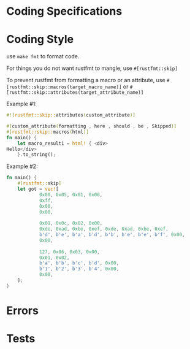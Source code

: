 # Coding Specifications

# Coding Style

use `make fmt` to format code.

For things you do not want rustfmt to mangle, use `#[rustfmt::skip]`

To prevent rustfmt from formatting a macro or an attribute, use `#[rustfmt::skip::macros(target_macro_name)]` or `#[rustfmt::skip::attributes(target_attribute_name)]`

Example #1:

```rust
#![rustfmt::skip::attributes(custom_attribute)]

#[custom_attribute(formatting , here , should , be , Skipped)]
#[rustfmt::skip::macros(html)]
fn main() {
    let macro_result1 = html! { <div>
Hello</div>
    }.to_string();
```

Example #2:

```rust
fn main() {
    #[rustfmt::skip] 
    let got = vec![
            0x00, 0x05, 0x01, 0x00,
            0xff,
            0x00,
            0x00,
    
            0x01, 0x0c, 0x02, 0x00,
            0xde, 0xad, 0xbe, 0xef, 0xde, 0xad, 0xbe, 0xef,
            b'd', b'e', b'a', b'd', b'b', b'e', b'e', b'f', 0x00,
            0x00,
    
            127, 0x06, 0x03, 0x00,
            0x01, 0x02,
            b'a', b'b', b'c', b'd', 0x00,
            b'1', b'2', b'3', b'4', 0x00,
            0x00,
    ];
}
```

# Errors

# Tests